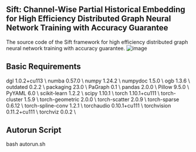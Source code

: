 ## Sift: Channel-Wise Partial Historical Embedding for High Efficiency Distributed Graph Neural Network Training with Accuracy Guarantee

The source code of the Sift framework for high efficiency distributed graph neural network training with accuracy guarantee.
![image](https://github.com/xzwbsz/Sift/assets/44642002/ddd609dc-f0fd-4f22-acfe-1fe2736b697b)

## Basic Requirements

dgl                           1.0.2+cu113 \\
numba                         0.57.0 \\
numpy                         1.24.2 \\
numpydoc                      1.5.0 \\
ogb                           1.3.6 \\
outdated                      0.2.2 \\
packaging                     23.0 \\
PaGraph                       0.1 \\
pandas                        2.0.0 \\
Pillow                        9.5.0 \\
PyYAML                        6.0 \\
scikit-learn                  1.2.2 \\
scipy                         1.10.1 \\
torch                         1.10.1+cu111 \\
torch-cluster                 1.5.9 \\
torch-geometric               2.0.0 \\
torch-scatter                 2.0.9 \\
torch-sparse                  0.6.12 \\
torch-spline-conv             1.2.1 \\
torchaudio                    0.10.1+cu111 \\
torchvision                   0.11.2+cu111 \\
torchviz                      0.0.2 \\

## Autorun Script
bash autorun.sh

